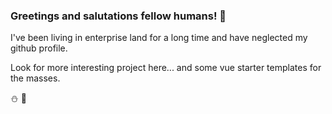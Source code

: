 ### Greetings and salutations fellow humans! 👋

I've been living in enterprise land for a long time and have neglected my github profile.

Look for more interesting project here... and some vue starter templates for the masses.

⛄ 🐷
